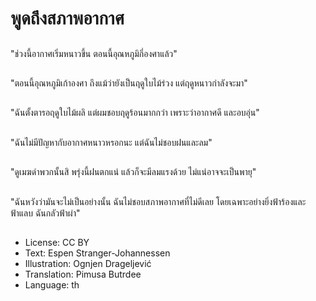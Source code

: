 # พูดถึงสภาพอากาศ

##
"ช่วงนี้อากาศเริ่มหนาวขึ้น ตอนนี้อุณหภูมิกี่องศาแล้ว"

##
"ตอนนี้อุณหภูมิเก้าองศา ถึงแม้ว่ายังเป็นฤดูใบไม้ร่วง แต่ฤดูหนาวกำลังจะมา"

##
"ฉันตั้งตารอฤดูใบไม้ผลิ แต่ผมชอบฤดูร้อนมากกว่า เพราะว่าอากาศดี และอบอุ่น"

##
"ฉันไม่มีปัญหากับอากาศหนาวหรอกนะ แต่ฉันไม่ชอบฝนและลม"

##
"ดูเมฆดำพวกนั้นสิ พรุ่งนี้ฝนตกแน่ แล้วก็จะมีลมแรงด้วย ไม่แน่อาจจะเป็นพายุ"

##
"ฉันหวังว่ามันจะไม่เป็นอย่างนั้น ฉันไม่ชอบสภาพอากาศที่ไม่ดีเลย โดยเฉพาะอย่างยิ่งฟ้าร้องและฟ้าแลบ ฉันกลัวฟ้าผ่า"

##
* License: CC BY
* Text: Espen Stranger-Johannessen
* Illustration: Ognjen Drageljević
* Translation: Pimusa Butrdee
* Language: th
